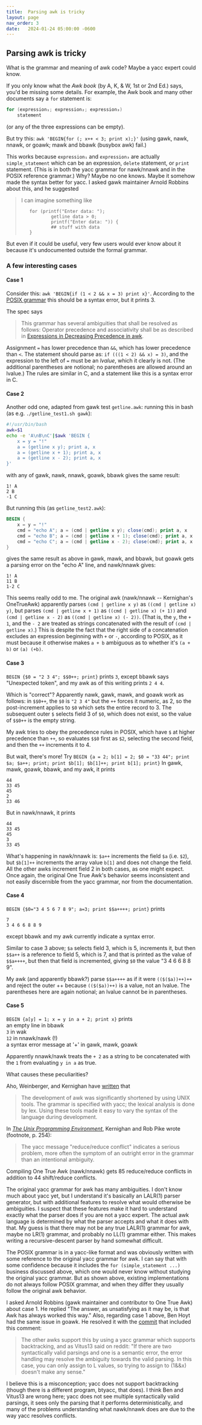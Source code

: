 ```yaml
---
title:  Parsing awk is tricky
layout: page
nav_order: 3
date:   2024-01-24 05:00:00 -0600
---
```


## Parsing awk is tricky

[//]: # (Markdown comment? First, a bit of a rant about awk syntax.)

What is the grammar and meaning of awk code?
Maybe a yacc expert could know.

If you only know what the _Awk book_ (by A, K, & W, 1st or 2nd Ed.) says, you'd be missing some details.
For example, the Awk book and many other documents say a `for` statement is:
```awk
for (expression₁; expression₂; expression₃)
    statement
```
(or any of the three expressions can be empty).

But try this: `awk 'BEGIN{for (; x++ < 3; print x);}'` (using gawk, nawk, nnawk, or goawk; mawk and bbawk (busybox awk) fail.)

This works because `expression₁` and `expression₃` are actually `simple_statement` which can be an expression, `delete` statement, or `print` statement.
(This is in both the yacc grammar for nawk/nnawk and in the POSIX reference grammar.)
Why?
Maybe no one knows.
Maybe it somehow made the syntax better for yacc.
I asked gawk maintainer Arnold Robbins about this, and he suggested

> I can imagine something like
>
>        for (printf("Enter data: ");
>                getline data > 0;
>                printf("Enter data: ")) {
>                ## stuff with data
>        }

But even if it could be useful, very few users would ever know about it because it's undocumented outside the formal grammar.

### A few interesting cases

#### Case 1
Consider this: `awk 'BEGIN{if (1 < 2 && x = 3) print x}'`.
According to the [POSIX grammar](https://pubs.opengroup.org/onlinepubs/9699919799/utilities/awk.html#tag_20_06_13_16) this should be a syntax error, but it prints 3.

The spec says
> This grammar has several ambiguities that shall be resolved as follows:
> Operator precedence and associativity shall be as described in [Expressions in Decreasing Precedence in awk](https://pubs.opengroup.org/onlinepubs/9699919799/utilities/awk.html#tab41).

Assignment `=` has lower precedence than `&&`, which has lower precedence than `<`.
The statement should parse as: `if (((1 < 2) && x) = 3)`, and the expression to the left of `=` must be an _lvalue_, which it clearly is not.
(The additional parentheses are notional; no parentheses are allowed around an lvalue.)
The rules are similar in C, and a statement like this is a syntax error in C.

#### Case 2

Another odd one, adapted from gawk test `getline.awk`: running this in bash (as e.g. `./getline_test1.sh gawk`):
```bash
#!/usr/bin/bash
awk=$1
echo -e 'A\nB\nC'|$awk 'BEGIN {
	x = y = "!"
	a = (getline x y); print a, x
	a = (getline x + 1); print a, x
	a = (getline x - 2); print a, x
}'
```
with any of gawk, nawk, nnawk, goawk, bbawk gives the same result:
```
1! A
2 B
-1 C
```

But running this (as `getline_test2.awk`):
```awk
BEGIN {
	x = y = "!"
	cmd = "echo A"; a = (cmd | getline x y); close(cmd); print a, x
	cmd = "echo B"; a = (cmd | getline x + 1); close(cmd); print a, x
	cmd = "echo C"; a = (cmd | getline x - 2); close(cmd); print a, x
}
```
gives the same result as above in gawk, mawk, and bbawk, but goawk gets a parsing error on the "echo A" line, and nawk/nnawk gives:
```
1! A
11 B
1-2 C
```

This seems really odd to me.
The original awk (nawk/nnawk -- Kernighan's OneTrueAwk) apparently parses `(cmd | getline x y)` as `((cmd | getline x) y)`, but parses `(cmd | getline x + 1)` as `((cmd | getline x) (+ 1))` and `(cmd | getline x - 2)` as `((cmd | getline x) (- 2))`.
(That is, the `y`, the `+ 1`, and the `- 2` are treated as strings concatenated with the result of `(cmd | getline x)`.)
This is despite the fact that the right side of a concatenation excludes an expression beginning with `+` or `-`, according to POSIX, as it must because it otherwise makes `a + b` ambiguous as to whether it's `(a + b)` or `(a) (+b)`.

#### Case 3
`BEGIN {$0 = "2 3 4"; $$0++; print}` prints `3`, except bbawk says "Unexpected token", and my awk as of this writing prints `2 4 4`.

Which is "correct"? Apparently nawk, gawk, mawk, and goawk work as follows: in `$$0++`, the `$0` is `"2 3 4"` but the `++` forces it numeric, as 2, so the post-increment applies to `$0` which sets the entire record to 3. The subsequent outer `$` selects field 3 of `$0`, which does not exist, so the value of `$$0++` is the empty string.

My awk tries to obey the precedence rules in POSIX, which have `$` at higher precedence than `++`, so evaluates `$$0` first as `$2`, selecting the second field, and then the `++` increments it to 4.

But wait, there's more!
Try `BEGIN {a = 2; b[1] = 2; $0 = "33 44"; print $a; $a++; print; print $b[1]; $b[1]++; print b[1]; print}`
In gawk, mawk, goawk, bbawk, and my awk, it prints
```
44
33 45
45
2
33 46
```
But in nawk/nnawk, it prints
```
44
33 45
45
3
33 45
```
What's happening in nawk/nnawk is: `$a++` increments the field `$a` (i.e. `$2`), but `$b[1]++` increments the array value `b[1]` and does not change the field. All the other awks increment field 2 in both cases, as one might expect. Once again, the original One True Awk's behavior seems inconsistent and not easily discernible from the yacc grammar, nor from the documentation.


#### Case 4
`BEGIN {$0="3 4 5 6 7 8 9"; a=3; print $$a++++; print}` prints 
```
7
3 4 6 6 8 8 9
```
except bbawk and my awk currently indicate a syntax error.

Similar to case 3 above; `$a` selects field 3, which is 5, increments it, but then `$$a++` is a reference to field 5, which is 7, and that is printed as the value of `$$a++++`, but then that field is incremented, giving `$0` the value "3 4 6 6 8 8 9".

My awk (and apparently bbawk?) parse `$$a++++` as if it were `(($($a))++)++` and reject the outer ++ because `(($($a))++)` is a value, not an lvalue.
The parentheses here are again notional; an lvalue cannot be in parentheses.


#### Case 5
`BEGIN {a[y] = 1; x = y in a + 2; print x}` prints    
an empty line in bbawk    
`3` in wak    
`12` in nnawk/nawk (!)    
a syntax error message at '+' in gawk, mawk, goawk

Apparently nnawk/nawk treats the `+ 2` as a string to be concatenated with the `1` from evaluating `y in a` as true.


What causes these peculiarities?

Aho, Weinberger, and Kernighan have [written](https://awk.dev/awk.spe.pdf) that
> The development of awk was significantly shortened by using UNIX tools. The grammar is specified with yacc; the lexical analysis is done by lex. Using these tools made it easy to vary the syntax of the language during development. 

In [_The Unix Programming Environment_](https://scis.uohyd.ac.in/~apcs/itw/UNIXProgrammingEnvironment.pdf), Kernighan and Rob Pike wrote (footnote, p. 254):
> The yacc message "reduce/reduce conflict" indicates a serious problem, more often the symptom of an outright error in the grammar than an intentional ambiguity.

Compiling One True Awk (nawk/nnawk) gets 85 reduce/reduce conflicts in addition to 44 shift/reduce conflicts.

The original yacc grammar for awk has many ambiguities.
I don't know much about yacc yet, but I understand it's basically an LALR(1) parser generator, but with additional features to resolve what would otherwise be ambiguities.
I suspect that these features make it hard to understand exactly what the parser does if you are not a yacc expert.
The actual awk language is determined by what the parser accepts and what it does with that.
My guess is that there may not be any true LALR(1) grammar for awk, maybe no LR(1) grammar, and probably no LL(1) grammar either.
This makes writing a recursive-descent parser by hand somewhat difficult.

The POSIX grammar is in a yacc-like format and was obviously written with some reference to the original yacc grammar for awk.
I can say that with some confidence because it includes the `for (simple_statement ...)` business discussed above, which one would never know without studying the original yacc grammar.
But as shown above, existing implementations do not always follow POSIX grammar, and when they differ they usually follow the original awk behavior.

I asked Arnold Robbins (gawk maintainer and contributor to One True Awk) about case 1.
He replied "The answer, as unsatisfying as it may be, is that Awk has always worked this way."
Also, regarding case 1 above, Ben Hoyt had the same issue in goawk.
He resolved it with the [commit](https://github.com/benhoyt/goawk/commit/799b2b092c7862506ee3dc0395f35665e072f6d1) that included this comment:
> The other awks support this by using a yacc grammar which supports backtracking, and as Vitus13 said on reddit: "If there are two syntactically valid parsings and one is a semantic error, the error handling may resolve the ambiguity towards the valid parsing. In this case, you can only assign to L values, so trying to assign to (1&&x) doesn't make any sense."

I believe this is a misconception; yacc does not support backtracking (though there is a different program, btyacc, that does).
I think Ben and Vitus13 are wrong here; yacc does not see multiple syntactically valid parsings, it sees only the parsing that it performs deterministically, and many of the problems understanding what nawk/nnawk does are due to the way yacc resolves conflicts.

